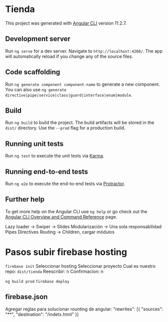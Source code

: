 # Tienda

This project was generated with [Angular CLI](https://github.com/angular/angular-cli) version 11.2.7.

## Development server

Run `ng serve` for a dev server. Navigate to `http://localhost:4200/`. The app will automatically reload if you change any of the source files.

## Code scaffolding

Run `ng generate component component-name` to generate a new component. You can also use `ng generate directive|pipe|service|class|guard|interface|enum|module`.

## Build

Run `ng build` to build the project. The build artifacts will be stored in the `dist/` directory. Use the `--prod` flag for a production build.

## Running unit tests

Run `ng test` to execute the unit tests via [Karma](https://karma-runner.github.io).

## Running end-to-end tests

Run `ng e2e` to execute the end-to-end tests via [Protractor](http://www.protractortest.org/).

## Further help

To get more help on the Angular CLI use `ng help` or go check out the [Angular CLI Overview and Command Reference](https://angular.io/cli) page.

Lazy loader     ->
Swiper          ->  Slides
Modularización  -> Una sola responsabilidad
Pipes
Directives
Routing         -> Children, cargar módulos

# Pasos subir firebase hosting

`firebase init`
Seleccionar hosting
Seleccionar proyecto
Cual es nuestro repo: 
`dist/tienda`
Reescribir: n 
Confirmacion: n

`ng build prod`
`firebase deploy`


## firebase.json
Agregar reglas para solucionar rounting de angular:
"rewrites": [{
    "sources": "**",
    "destination": "/indetx.html"
}]